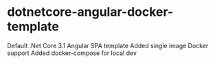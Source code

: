 # dotnetcore-angular-docker-template

Default .Net Core 3.1 Angular SPA template
Added single image Docker support
Added docker-compose for local dev
